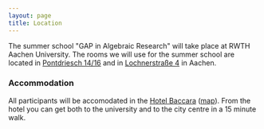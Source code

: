 ```yaml
---
layout: page
title: Location
---
```


The summer school "GAP in Algebraic Research" will take place at RWTH Aachen University.
The rooms we will use for the summer school are located in
[Pontdriesch 14/16](https://www.openstreetmap.org/way/79514247)
and in
[Lochnerstraße 4](https://www.openstreetmap.org/relation/7324747#map=19/50.77389/6.07554)
in Aachen.

<h3>Accommodation</h3>

All participants will be accomodated in the [Hotel Baccara](https://hotel-baccara.de/)
([map](https://www.openstreetmap.org/search?query=hotel%20baccara%20aachen#map=19/50.77628/6.07186)).
From the hotel you can get both to the university and to the city centre in a 15 minute walk.
